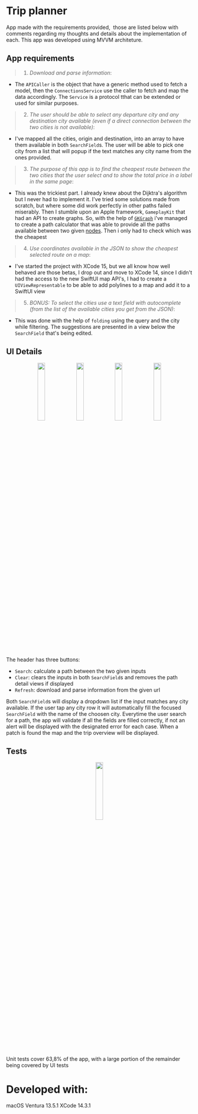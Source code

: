 # Trip planner

App made with the requirements provided,  those are listed below with comments regarding my thoughts and details about the implementation of each.
This app was developed using MVVM architeture.


## App requirements

>1. _Download and parse information_: 

* The `APICaller` is the object that have a generic method used to fetch a model, then the `ConnectionsService` use the caller to fetch and map the data accordingly. The `Service` is a protocol tthat can be extended or used for similar purposes.
 
>2. _The user should be able to select any departure city and any destination city available (even if a direct connection between the two cities is not available)_:

* I've mapped all the cities, origin and destination, into an array to have them available in both `SearchField`s. The user will be able to pick one city from a list that will popup if the text matches any city name from the ones provided.
 
>3. _The purpose of this app is to find the cheapest route between the two cities that the user select and to show the total price in a label in the same page_:

* This was the trickiest part. I already knew about the Dijktra's algorithm but I never had to implement it. I've tried some solutions made from scratch, but where some did work perfectly in other paths failed miserably. Then I stumble upon an Apple framework, `GameplayKit` that had an API to create graphs. So, with the help of [`GKGraph`](https://developer.apple.com/documentation/gameplaykit/gkgraph) i've managed to create a path calculator that was able to provide all the paths available between two given [nodes](https://developer.apple.com/documentation/gameplaykit/gkgraphnode). Then i only had to check which was the cheapest
 
>4. _Use coordinates available in the JSON to show the cheapest selected route on a map_:

* I've started the project with XCode 15, but we all know how well behaved are those betas, I drop out and move to XCode 14, since I didn't had the access to the new SwiftUI map API's, I had to create a `UIViewRepresentable` to be able to add polylines to a map and add it to a SwiftUI view 
 
>5. _BONUS: To select the cities use a text field with autocomplete (from the list of the available cities you get from the JSON)_:

* This was done with the help of `folding` using the query and the city while filtering. The suggestions are presented in a view below the `SearchField` that's being edited.

## UI Details

<p align="center">
<img src="https://github.com/AntPRams/TuiCC/assets/36003116/a63ab8a6-9cd2-4590-b830-c21397fc38db" width="20%%">    <img src="[https://github.com/AntPRams/TuiCC/assets/36003116/50e01cd0-a419-4b34-8f98-7de41381f1a1](https://github.com/AntPRams/TuiCC/assets/36003116/a1f9d21e-169e-4598-8cdc-807cf430e94c)" width="20%%">    <img src="https://github.com/AntPRams/TuiCC/assets/36003116/50e01cd0-a419-4b34-8f98-7de41381f1a1" width="20%%">    <img src="https://github.com/AntPRams/TuiCC/assets/36003116/bb2cb70c-a42d-4d83-b70f-181474426f98" width="20%%">
</p>

The header has three buttons:

* `Search`: calculate a path between the two given inputs
* `Clear`: clears the inputs in both `SearchField`s and removes the path detail views if displayed
* `Refresh`: download and parse information from the given url

Both `SearchField`s will display a dropdown list if the input matches any city available. If the user tap any city row it will automatically fill the focused `SearchField` with the name of the choosen city.
Everytime the user search for a path, the app will validate if all the fields are filled correctly, if not an alert will be displayed with the designated error for each case.
When a patch is found the map and the trip overview will be displayed.

## Tests

<p align="center">
<img src="[https://github.com/AntPRams/TuiCC/assets/36003116/a63ab8a6-9cd2-4590-b830-c21397fc38db](https://github.com/AntPRams/TuiCC/assets/36003116/4eea6eb6-6bce-4870-bb28-317a31369501)" width="20%%">
</p>

Unit tests cover 63,8% of the app, with a large portion of the remainder being covered by UI tests

# Developed with:

macOS Ventura 13.5.1
XCode 14.3.1

